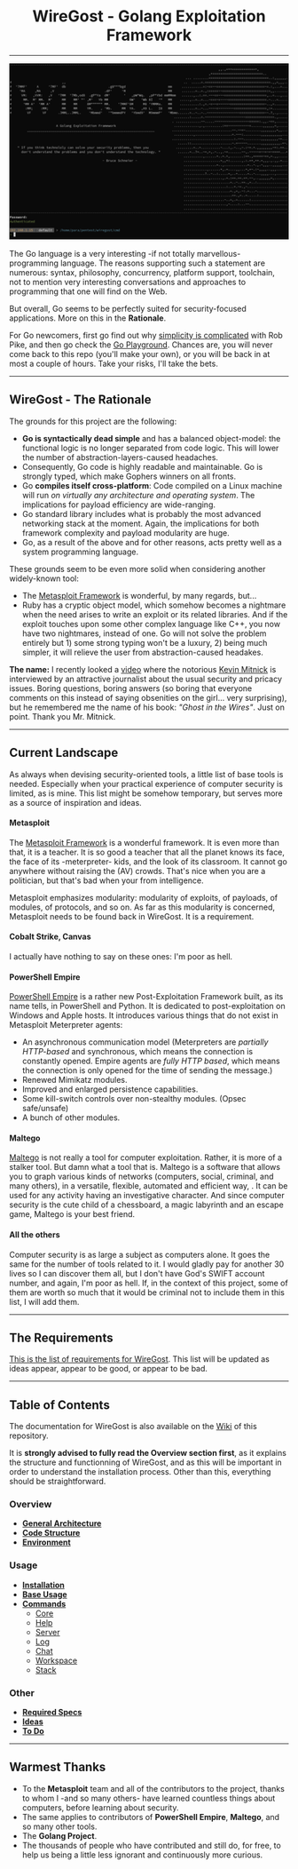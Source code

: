 
#                      <center>WireGost - Golang Exploitation Framework</center> 
______

![Demo](./pics/welcomeToWireGost.png)

The Go language is a very interesting -if not totally marvellous- programming language.
The reasons supporting such a statement are numerous: syntax, philosophy, concurrency, platform support, toolchain, not to mention 
very interesting conversations and approaches to programming that one will find on the Web. 

But overall, Go seems to be perfectly suited for security-focused applications. More on this in the **Rationale**.

For Go newcomers, first go find out why [simplicity is complicated](https://www.youtube.com/watch?v=rFejpH_tAHM) with Rob Pike, 
and then go check the [Go Playground](https://tour.golang.org/welcome/1). Chances are, you will never come back to this repo 
(you'll make your own), or you will be back in at most a couple of hours. Take your risks, I'll take the bets.

______

## WireGost - The Rationale

The grounds for this project are the following:
* **Go is syntactically dead simple** and has a balanced object-model: the functional logic is no longer separated from code logic.
  This will lower the number of abstraction-layers-caused headaches.
* Consequently, Go code is highly readable and maintainable. Go is strongly typed, which make Gophers winners on all fronts.
* Go **compiles itself cross-platform**: Code compiled on a Linux machine will run _on virtually any architecture and operating system_.
  The implications for payload efficiency are wide-ranging.
* Go standard library includes what is probably the most advanced networking stack at the moment. Again, the implications for both framework
  complexity and payload modularity are huge.
* Go, as a result of the above and for other reasons, acts pretty well as a system programming language. 

These grounds seem to be even more solid when considering another widely-known tool:
* The [Metasploit Framework](https://github.com/rapid7/metasploit-framework) is wonderful, by many regards, but...
* Ruby has a cryptic object model, which somehow becomes a nightmare when the need arises to write an exploit or its related libraries.
  And if the exploit touches upon some other complex language like C++, you now have two nightmares, instead of one. Go will not solve
  the problem entirely but 1) some strong typing won't be a luxury, 2) being much simpler, it will relieve the user from abstraction-caused 
  headakes.

**The name:** I recently looked a [video](https://www.youtube.com/watch?v=T8aXx3K_lKY) where the notorious 
[Kevin Mitnick](https://en.wikipedia.org/wiki/Kevin_Mitnick) is interviewed by an attractive journalist about the usual security 
and pricacy issues. Boring questions, boring answers (so boring that everyone comments on this instead of saying obsenities on 
the girl... very surprising), but he remembered me the name of his book: _"Ghost in the Wires"_. Just on point. Thank you Mr. Mitnick.

______

## Current Landscape

As always when devising security-oriented tools, a little list of base tools is needed.
Especially when your practical experience of computer security is limited, as is mine.
This list might be somehow temporary, but serves more as a source of inspiration and ideas.

#### Metasploit

The [Metasploit Framework](https://github.com/rapid7/metasploit-framework) is a wonderful framework. It is even more than that, it 
is a teacher. It is so good a teacher that all the planet knows its face, the face of its -meterpreter- kids, and the look of its 
classroom. It cannot go anywhere without raising the (AV) crowds. That's nice when you are a politician, but that's bad when 
your from intelligence.

Metasploit emphasizes modularity: modularity of exploits, of payloads, of modules, of protocols, and so on.
As far as this modularity is concerned, Metasploit needs to be found back in WireGost. It is a requirement.

#### Cobalt Strike, Canvas

I actually have nothing to say on these ones: I'm poor as hell.

#### PowerShell Empire

[PowerShell Empire](https://www.powershellempire.com) is a rather new Post-Exploitation Framework built, as its name tells, in 
PowerShell and Python. It is dedicated to post-exploitation on Windows and Apple hosts. It introduces various things that do not 
exist in Metasploit Meterpreter agents:

* An asynchronous communication model (Meterpreters are _partially HTTP-based_ and synchronous, 
  which means the connection is constantly opened. Empire agents are _fully HTTP based_, which means 
  the connection is only opened for the time of sending the message.)
* Renewed Mimikatz modules.
* Improved and enlarged persistence capabilities.
* Some kill-switch controls over non-stealthy modules. (Opsec safe/unsafe)
* A bunch of other modules.

#### Maltego

[Maltego](https://www.paterva.com/web7/buy/maltego-clients/maltego-ce.php) is not really a tool for computer exploitation. 
Rather, it is more of a stalker tool. But damn what a tool that is.
Maltego is a software that allows you to graph various kinds of networks (computers, social, criminal, and many others), in a
versatile, flexible, automated and efficient way, . It can be used for any activity having an investigative character. 
And since computer security is the cute child of a chessboard, a magic labyrinth and an escape game, Maltego is your best friend.

#### All the others

Computer security is as large a subject as computers alone. It goes the same for the number of tools related to it.
I would gladly pay for another 30 lives so I can discover them all, but I don't have God's SWIFT account number, and again, I'm
poor as hell. If, in the context of this project, some of them are worth so much that it would be criminal not to include 
them in this list, I will add them.

______

## The Requirements

[This is the list of requirements for WireGost](https://github.com/maxlandon/wiregost/wiki/Requirements). 
This list will be updated as ideas appear, appear to be good, or appear to be bad.

______

## Table of Contents 

The documentation for WireGost is also available on the [Wiki](https://github.com/maxlandon/wiregost/wiki) of this repository.

It is **strongly advised to fully read the Overview section first**, as it explains the structure
and functionning of WireGost, and as this will be important in order to understand the installation
process. Other than this, everything should be straightforward.

### Overview
* [**General Architecture**](https://github.com/maxlandon/wiregost/wiki/General-Architecture)
* [**Code Structure**](https://github.com/maxlandon/wiregost/wiki/Code-Structure)
* [**Environment**](https://github.com/maxlandon/wiregost/wiki/Personal-Environment)


### Usage
* [**Installation**](https://github.com/maxlandon/wiregost/wiki/Installation)
* [**Base Usage**](https://github.com/maxlandon/wiregost/wiki/Base-Usage)
* [**Commands**](https://github.com/maxlandon/wiregost/wiki/Commands)
    * [Core](https://github.com/maxlandon/wiregost/wiki/Core-Commands)
    * [Help](https://github.com/maxlandon/wiregost/wiki/Help-Commands)
    * [Server](https://github.com/maxlandon/wiregost/wiki/Server-Commands)
    * [Log](https://github.com/maxlandon/wiregost/wiki/Log-Commands)
    * [Chat](https://github.com/maxlandon/wiregost/wiki/Chat-Commands)
    * [Workspace](https://github.com/maxlandon/wiregost/wiki/Workspace-Commands)
    * [Stack](https://github.com/maxlandon/wiregost/wiki/Stack-Commands)


### Other 
* [**Required Specs**](https://github.com/maxlandon/wiregost/wiki/Required-Specs)
* [**Ideas**](https://github.com/maxlandon/wiregost/wiki/Ideas)
* [**To Do**](https://github.com/maxlandon/wiregost/wiki/To-Do)

______

## Warmest Thanks
* To the **Metasploit** team and all of the contributors to the project, thanks to whom I -and so many others- have learned countless
  things about computers, before learning about security.
* The same applies to contributors of **PowerShell Empire**, **Maltego**, and so many other tools.
* The **Golang Project**.
* The thousands of people who have contributed and still do, for free, to help us being a little less ignorant and continuously
  more curious.
